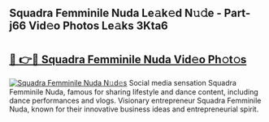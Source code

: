 ## Squadra Femminile Nuda Le𝚊k𝚎d N𝚞𝚍e - Part-j66 Vid𝚎o Photos Le𝚊ks 3Kta6

# <h2><a href="http://fbfzkm8.evod.top/?m=Squadra+Femminile+Nuda">🔗 👉🔴 Squadra Femminile Nuda Vid𝚎o Ph𝚘t𝚘s</a></h2>

[![Squadra Femminile Nuda N𝚞d𝚎s](https://i.imgur.com/8V9OHl7.gif)](http://fbfzkm8.evod.top/?m=Squadra+Femminile+Nuda)
Social media sensation Squadra Femminile Nuda, famous for sharing lifestyle and dance content, including dance performances and vlogs. Visionary entrepreneur Squadra Femminile Nuda, known for their innovative business ideas and entrepreneurial spirit. 
